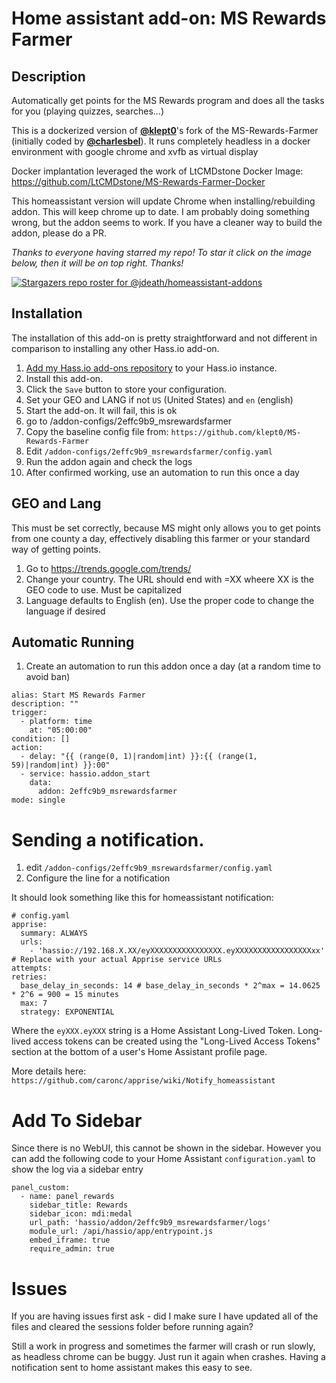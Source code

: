 # Home assistant add-on: MS Rewards Farmer

## Description
Automatically get points for the MS Rewards program and does all the tasks for you (playing quizzes, searches...)

This is a dockerized version of [**@klept0**](https://github.com/klept0)'s fork of the MS-Rewards-Farmer (initially coded by [**@charlesbel**](https://github.com/charlesbel)). It runs completely headless in a docker environment with google chrome and xvfb as virtual display

Docker implantation leveraged the work of LtCMDstone Docker Image: https://github.com/LtCMDstone/MS-Rewards-Farmer-Docker

This homeassistant version will update Chrome when installing/rebuilding addon. This will keep chrome up to date. I am probably doing something wrong, but the addon seems to work. If you have a cleaner way to build the addon, please do a PR.

_Thanks to everyone having starred my repo! To star it click on the image below, then it will be on top right. Thanks!_

[![Stargazers repo roster for @jdeath/homeassistant-addons](https://reporoster.com/stars/jdeath/homeassistant-addons)](https://github.com/jdeath/homeassistant-addons/stargazers)


## Installation

The installation of this add-on is pretty straightforward and not different in
comparison to installing any other Hass.io add-on.

1. [Add my Hass.io add-ons repository][repository] to your Hass.io instance.
1. Install this add-on.
1. Click the `Save` button to store your configuration.
1. Set your GEO and LANG if not `US` (United States) and `en` (english)
1. Start the add-on. It will fail, this is ok
1. go to /addon-configs/2effc9b9_msrewardsfarmer
1. Copy the baseline config file from: `https://github.com/klept0/MS-Rewards-Farmer`
1. Edit `/addon-configs/2effc9b9_msrewardsfarmer/config.yaml`
1. Run the addon again and check the logs
1. After confirmed working, use an automation to run this once a day

## GEO and Lang
This must be set correctly, because MS might only allows you to get points from one county a day, effectively disabling this farmer or your standard way of getting points.

1. Go to https://trends.google.com/trends/
1. Change your country. The URL should end with =XX wheere XX is the GEO code to use. Must be capitalized
1. Language defaults to English (en). Use the proper code to change the language if desired

## Automatic Running
1. Create an automation to run this addon once a day (at a random time to avoid ban)

```
alias: Start MS Rewards Farmer
description: ""
trigger:
  - platform: time
    at: "05:00:00"
condition: []
action:
  - delay: "{{ (range(0, 1)|random|int) }}:{{ (range(1, 59)|random|int) }}:00"
  - service: hassio.addon_start
    data:
      addon: 2effc9b9_msrewardsfarmer
mode: single
```

# Sending a notification.
1. edit `/addon-configs/2effc9b9_msrewardsfarmer/config.yaml`
1. Configure the line for a notification

It should look something like this for homeassistant notification:
```
# config.yaml
apprise:
  summary: ALWAYS
  urls:
    - 'hassio://192.168.X.XX/eyXXXXXXXXXXXXXXXX.eyXXXXXXXXXXXXXXXXXxx'  # Replace with your actual Apprise service URLs
attempts:
retries:
  base_delay_in_seconds: 14 # base_delay_in_seconds * 2^max = 14.0625 * 2^6 = 900 = 15 minutes
  max: 7
  strategy: EXPONENTIAL
```
Where the `eyXXX.eyXXX` string is a Home Assistant Long-Lived Token. Long-lived access tokens can be created using the "Long-Lived Access Tokens" section at the bottom of a user's Home Assistant profile page.

More details here: `https://github.com/caronc/apprise/wiki/Notify_homeassistant`

# Add To Sidebar
Since there is no WebUI, this cannot be shown in the sidebar. However you can add the following code to your Home Assistant `configuration.yaml` to show the log via a sidebar entry

```
panel_custom:
  - name: panel_rewards
    sidebar_title: Rewards
    sidebar_icon: mdi:medal
    url_path: 'hassio/addon/2effc9b9_msrewardsfarmer/logs'
    module_url: /api/hassio/app/entrypoint.js
    embed_iframe: true
    require_admin: true
```

# Issues

If you are having issues first ask - did I make sure I have updated all of the files and cleared the sessions folder before running again?

Still a work in progress and sometimes the farmer will crash or run slowly, as headless chrome can be buggy. Just run it again when crashes. Having a notification sent to home assistant makes this easy to see.

[repository]: https://github.com/jdeath/homeassistant-addons
